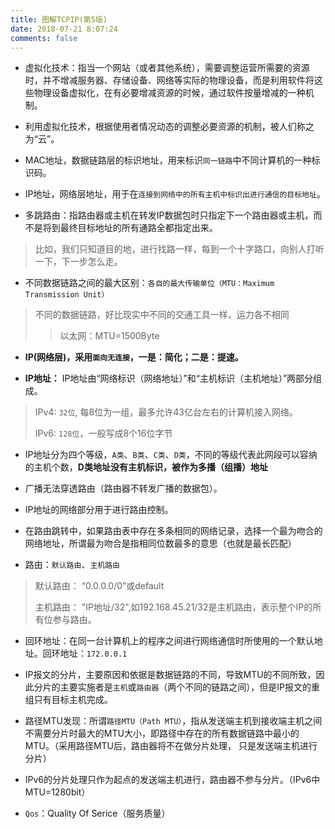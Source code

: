 ```yaml
---
title: 图解TCPIP(第5版)
date: 2018-07-21 8:07:24
comments: false
---
```


* 虚拟化技术：指当一个网站（或者其他系统），需要调整运营所需要的资源时，并不增减服务器、存储设备、网络等实际的物理设备，而是利用软件将这些物理设备虚拟化，在有必要增减资源的时候，通过软件按量增减的一种机制。

* 利用虚拟化技术，根据使用者情况动态的调整必要资源的机制，被人们称之为“云”。

* MAC地址，数据链路层的标识地址，用来标识`同一链路`中不同计算机的一种标识码。
* IP地址，网络层地址，用于在`连接到网络中的所有主机中标识出进行通信的目标地址`。

* 多跳路由：指路由器或主机在转发IP数据包时只指定下一个路由器或主机，而不是将到最终目标地址的所有通路全都指定出来。
> 比如，我们只知道目的地，进行找路一样，每到一个十字路口，向别人打听一下，下一步怎么走。

* 不同数据链路之间的最大区别：`各自的最大传输单位（MTU：Maximum Transmission Unit）`
> 不同的数据链路，好比现实中不同的交通工具一样，运力各不相同
>> 以太网：MTU=1500Byte

* **IP(网络层)，采用`面向无连接`，一是：简化；二是：提速。**

* **IP地址：**
IP地址由“网络标识（网络地址）”和“主机标识（主机地址）”两部分组成。
>IPv4: `32位`, 每8位为一组，最多允许43亿台左右的计算机接入网络。
>
>IPv6: `128位`，一般写成8个16位字节

* IP地址分为四个等级，`A类`、`B类`、`C类`、`D类`，不同的等级代表此网段可以容纳的主机个数，**D类地址没有主机标识，被作为多播（组播）地址**

* 广播无法穿透路由（路由器不转发广播的数据包）。

* IP地址的网络部分用于进行路由控制。

* 在路由跳转中，如果路由表中存在多条相同的网络记录，选择一个最为吻合的网络地址，所谓最为吻合是指相同位数最多的意思（也就是最长匹配）

* 路由：`默认路由`、`主机路由`
> 默认路由： “0.0.0.0/0”或default
>
> 主机路由： "IP地址/32",如192.168.45.21/32是主机路由，表示整个IP的所有位参与路由。

* 回环地址：在同一台计算机上的程序之间进行网络通信时所使用的一个默认地址。回环地址：`172.0.0.1`

* IP报文的分片，主要原因和依据是数据链路的不同，导致MTU的不同所致，因此分片的主要实施者是`主机`或`路由器`（两个不同的链路之间），但是IP报文的重组只有目标主机完成。

* 路径MTU发现：所谓`路径MTU（Path MTU）`，指从发送端主机到接收端主机之间不需要分片时最大的MTU大小，即路径中存在的所有数据链路中最小的MTU。（采用路径MTU后，路由器将不在做分片处理， 只是发送端主机进行分片）

* IPv6的分片处理只作为起点的发送端主机进行，路由器不参与分片。（IPv6中MTU=1280bit）

* `Qos`：Quality Of Serice（服务质量）
